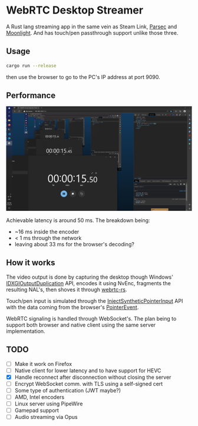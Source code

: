 # WebRTC Desktop Streamer

A Rust lang streaming app in the same vein as Steam Link, [Parsec](https://parsec.app/) and [Moonlight](https://github.com/moonlight-stream). And has touch/pen passthrough support unlike those three. 

## Usage

```sh
cargo run --release
```

then use the browser to go to the PC's IP address at port 9090.

## Performance

![latency](.github/latency.png?raw=true)

Achievable latency is around 50 ms. The breakdown being:
- ~16 ms inside the encoder
- \< 1 ms through the network
- leaving about 33 ms for the browser's decoding?

## How it works

The video output is done by capturing the desktop though Windows' [IDXGIOutputDuplication](https://learn.microsoft.com/en-us/windows/win32/api/dxgi1_2/nn-dxgi1_2-idxgioutputduplication) API, encodes it using NvEnc, fragments the resulting NAL's, then shoves it through [webrtc-rs](https://github.com/webrtc-rs/webrtc).

Touch/pen input is simulated through the [InjectSyntheticPointerInput](https://learn.microsoft.com/en-us/windows/win32/api/winuser/nf-winuser-injectsyntheticpointerinput) API with the data coming from the browser's [PointerEvent](https://developer.mozilla.org/en-US/docs/Web/API/PointerEvent).

WebRTC signaling is handled through WebSocket's. The plan being to support both browser and native client using the same server implementation.

## TODO
- [ ] Make it work on Firefox
- [ ] Native client for lower latency and to have support for HEVC
- [x] Handle reconnect after disconnection without closing the server
- [ ] Encrypt WebSocket comm. with TLS using a self-signed cert
- [ ] Some type of authentication (JWT maybe?)
- [ ] AMD, Intel encoders
- [ ] Linux server using PipeWire
- [ ] Gamepad support
- [ ] Audio streaming via Opus